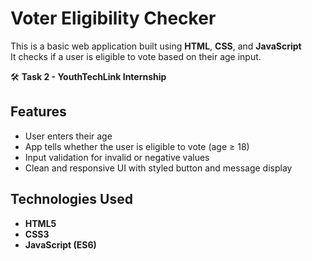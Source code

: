 # Voter Eligibility Checker 

This is a basic web application built using **HTML**, **CSS**, and **JavaScript**  
It checks if a user is eligible to vote based on their age input.

🛠️ **Task 2 - YouthTechLink Internship**

##  Features

- User enters their age
- App tells whether the user is eligible to vote (age ≥ 18)
- Input validation for invalid or negative values
- Clean and responsive UI with styled button and message display
  
##  Technologies Used

- **HTML5**
- **CSS3**
- **JavaScript (ES6)**

